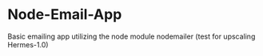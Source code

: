 # Node-Email-App
Basic emailing app utilizing the node module nodemailer (test for upscaling Hermes-1.0)
